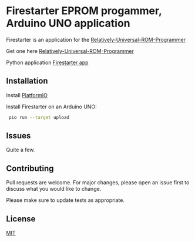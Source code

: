 # Firestarter EPROM progammer, Arduino UNO application
Firestarter is an application for the [Relatively-Universal-ROM-Programmer](https://github.com/AndersBNielsen/Relatively-Universal-ROM-Programmer)

Get one here [Relatively-Universal-ROM-Programmer](https://www.imania.dk/samlesaet-hobbyelektronik-og-ic-er-relatively-universal-rom-programmer.htm)

Python application [Firestarter app](https://github.com/henols/firestarter_app)

## Installation

Install [PlatformIO](https://platformio.org/install)

Install Firestarter on an Arduino UNO:
```bash
 pio run --target upload
```

## Issues
Quite a few.

## Contributing
Pull requests are welcome. For major changes, please open an issue first
to discuss what you would like to change.

Please make sure to update tests as appropriate.

## License
[MIT](https://choosealicense.com/licenses/mit/)


